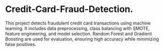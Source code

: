 # Credit-Card-Fraud-Detection.
This project detects fraudulent credit card transactions using machine learning. It includes data preprocessing, class balancing with SMOTE, feature engineering, and model selection. Random Forest and Gradient Boosting are used for evaluation, ensuring high accuracy while minimizing false positives. 
